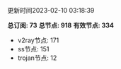 更新时间2023-02-10 03:18:39

**总订阅: 73**
**总节点: 918**
**有效节点: 334**
- v2ray节点: 171
- ss节点: 151
- trojan节点: 12
